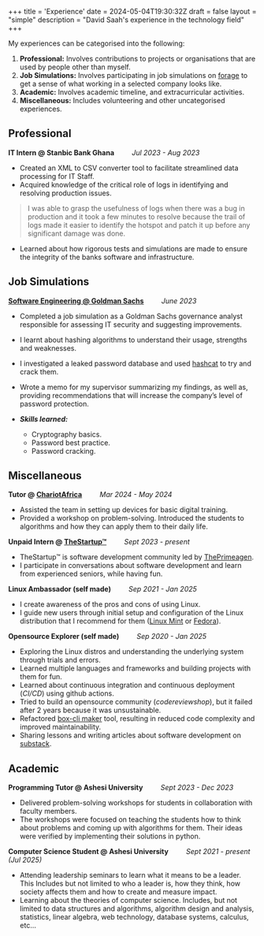 +++
title = 'Experience'
date = 2024-05-04T19:30:32Z
draft = false
layout = "simple"
description = "David Saah's experience in the technology field"
+++

My experiences can be categorised into the following:

1. **Professional:** Involves contributions to projects or organisations that
   are used by people other than myself.
2. **Job Simulations:** Involves participating in job simulations on
   [forage](https://www.theforage.com) to get a sense of what working in a selected
   company looks like.
3. **Academic:** Involves academic timeline, and extracurricular activities.
4. **Miscellaneous:** Includes volunteering and other uncategorised experiences.

## Professional

**IT Intern @ Stanbic Bank Ghana** &emsp;&emsp; _Jul 2023 - Aug 2023_

- Created an XML to CSV converter tool to facilitate streamlined data processing
  for IT Staff.
- Acquired knowledge of the critical role of logs in identifying and resolving
  production issues.

> I was able to grasp the usefulness of logs when there was a bug in production
> and it took a few minutes to resolve because the trail of logs made it easier
> to identify the hotspot and patch it up before any significant damage was done.

- Learned about how rigorous tests and simulations are made to ensure the
  integrity of the banks software and infrastructure.

## Job Simulations

**[Software Engineering @ Goldman Sachs](https://bit.ly/4hgzK0a)** &emsp;&emsp; _June 2023_

- Completed a job simulation as a Goldman Sachs governance analyst responsible
  for assessing IT security and suggesting improvements.
- I learnt about hashing algorithms to understand their usage, strengths and weaknesses.
- I investigated a leaked password database and used [hashcat](https://hashcat.net/hashcat/)
  to try and crack them.
- Wrote a memo for my supervisor summarizing my findings, as well as, providing
  recommendations that will increase the company’s level of password protection.
- **_Skills learned:_**

  - Cryptography basics.
  - Password best practice.
  - Password cracking.

## Miscellaneous

**Tutor @ [ChariotAfrica](https://www.chariotafrica.com/)** &emsp;&emsp; _Mar 2024 - May 2024_

- Assisted the team in setting up devices for basic digital training.
- Provided a workshop on problem-solving. Introduced the students to algorithms
  and how they can apply them to their daily life.

**Unpaid Intern @ [TheStartup&trade;](http://twitch.tv/ThePrimeagen)** &emsp;&emsp; _Sept 2023 - present_

- TheStartup&trade; is software development community led by [ThePrimeagen](https://linktr.ee/ThePrimeagen).
- I participate in conversations about software development and learn from
  experienced seniors, while having fun.

**Linux Ambassador (self made)** &emsp;&emsp; _Sep 2021 - Jan 2025_

- I create awareness of the pros and cons of using Linux.
- I guide new users through initial setup and configuration of the Linux
  distribution that I recommend for them ([Linux Mint](https://linuxmint.com/) or
  [Fedora](https://fedoraproject.org/)).

**Opensource Explorer (self made)** &emsp;&emsp; _Sep 2020 - Jan 2025_

- Exploring the Linux distros and understanding the underlying system through
  trials and errors.
- Learned multiple languages and frameworks and building projects with them for fun.
- Learned about continuous integration and continuous deployment (_CI/CD_) using
  github actions.
- Tried to build an opensource community (_codereviewshop_), but it failed after
  2 years because it was unsustainable.
- Refactored [box-cli maker](https://bit.ly/3UkqnTa)
  tool, resulting in reduced code complexity and
  improved maintainability.
- Sharing lessons and writing articles about software development on [substack](https://davesaah.substack.com).

## Academic

**Programming Tutor @ Ashesi University** &emsp;&emsp; _Sept 2023 - Dec 2023_

- Delivered problem-solving workshops for students in collaboration with faculty
  members.
- The workshops were focused on teaching the students how to think about problems
  and coming up with algorithms for them. Their ideas were verified by implementing
  their solutions in python.

**Computer Science Student @ Ashesi University** &emsp;&emsp; _Sept 2021 - present (Jul 2025)_

- Attending leadership seminars to learn what it means to be a leader. This Includes
  but not limited to who a leader is, how they think, how society affects them and
  how to create and measure impact.
- Learning about the theories of computer science. Includes, but not limited to
  data structures and algorithms, algorithm design and analysis, statistics,
  linear algebra, web technology, database systems, calculus, etc...
